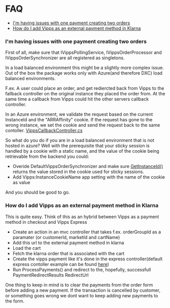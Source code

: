 # FAQ

* [I'm having issues with one payment creating two orders](#im-having-issues-with-one-payment-creating-two-orders)
* [How do I add Vipps as an external payment method in Klarna](#how-do-i-add-vipps-as-an-external-payment-method-in-klarna)

### I'm having issues with one payment creating two orders
First of all, make sure that IVippsPollingService, IVippsOrderProcessor and IVippsOrderSynchronizer are all registered as singletons.

In a load balanced environment this might be a slightly more complex issue. Out of the box the package works only with Azure(and therefore DXC) load balanced environments.

F.ex. A user could place an order, and get rediercted back from Vipps to the fallback controller on the original instance they placed the order from. 
At the same time a callback from Vipps could hit the other servers callback controller.

In an Azure environment, we validate the request based on the current InstanceId and the "ARRAffinity" cookie.
If the request has gone to the wrong instance, we set the cookie and send the request back to the same contoller. [VippsCallbackController.cs](../src/Vipps/Controllers/VippsCallbackController.cs#L97)

So what do you do if you are in a load balanced environment that is not hosted in azure?
Well with the prerequisite that your sticky session is handled by a cookie with a static name, and the value of the cookie being retrievable from the backend you could:
 - Overide DefaultVippsOrderSynchronizer and make sure [GetInstanceId()](../src/Vipps/Services/DefaultVippsOrderSynchronizer.cs#L132) returns the value stored in the cookie used for sticky sessions.
 - Add Vipps:InstanceCookieName app setting with the name of the cookie as value

And you should be good to go.

### How do I add Vipps as an external payment method in Klarna
This is quite easy. Think of this as an hybrid between Vipps as a payment method in checkout and Vipps Express

- Create an action in an mvc controller that takes f.ex. orderGroupId as a paramater (or customerId, marketId and cartName)
- Add this url to the external payment method in klarna
- Load the cart
- Fetch the klarna order that is associated with the cart
- Create the vipps payment like it's done in the express controller(default express contoller example can be found [here](../src/Vipps/Controllers/VippsExpressController.cs#L95))
- Run ProcessPayments() and redirect to the, hopefully, successfull PaymentRedirectResults RedirectUrl

One thing to keep in mind is to clear the payments from the order form before adding a new payment. If the transaction is cancelled by customer, or something goes wrong we dont want to keep adding new payments to the form.